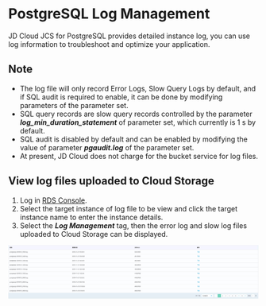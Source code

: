 # PostgreSQL Log Management
JD Cloud JCS for PostgreSQL provides detailed instance log, you can use log information to troubleshoot and optimize your application.

## Note
* The log file will only record Error Logs, Slow Query Logs by default, and if SQL audit is required to enable, it can be done by modifying parameters of the parameter set.
* SQL query records are slow query records controlled by the parameter ***log_min_duration_statement*** of parameter set, which currently is 1 s by default.
* SQL audit is disabled by default and can be enabled by modifying the value of parameter ***pgaudit.log*** of the parameter set.
* At present, JD Cloud does not charge for the bucket service for log files.

## View log files uploaded to Cloud Storage
1. Log in [RDS Console](https://rds-console.jdcloud.com/database).
2. Select the target instance of log file to be view and click the target instance name to enter the instance details.
3. Select the ***Log Management*** tag, then the error log and slow log files uploaded to Cloud Storage can be displayed.

![截图](../../../../../../image/RDS/Log-manager-2.jpg)

